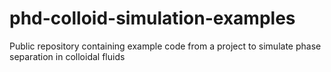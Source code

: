 # phd-colloid-simulation-examples
Public repository containing example code from a project to simulate phase separation in colloidal fluids
